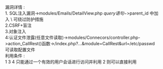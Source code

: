 漏洞详情 :                                        
    1. SQL注入漏洞->modules/Emails/DetailView.php $query语句->$parent_id 中加入 \ 可绕过防护措施                  
    2.CSRF+盲注                                 
    3.对象注入                                                
    4:认证文件泄露(任意文件读取)->modules/Connecors/controller.php->action_CallRest()函数->/index.php?...&module=CallRest&url=/etc/passwd 可读取配置文件                            
利用条件 :                      
    1 3 4 只能通过一个有效的用户会话进行访问并利用 2 则可以直接利用